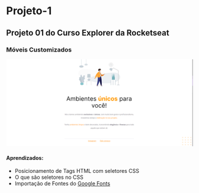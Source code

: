 # Projeto-1
## Projeto 01 do Curso Explorer da Rocketseat

### Móveis Customizados

<img src="/images/image-projeto-finalizado/Desafio01.png" alt="Imagem do site contruido no projeto 01 do curso Explorer" />

#### Aprendizados:

<ul>
<li>Posicionamento de Tags HTML com seletores CSS</li>
<li>O que são seletores no CSS</li>
<li>Importação de Fontes do <a target="__blank" href="https://fonts.google.com/">Google Fonts</a></li>
</ul>




